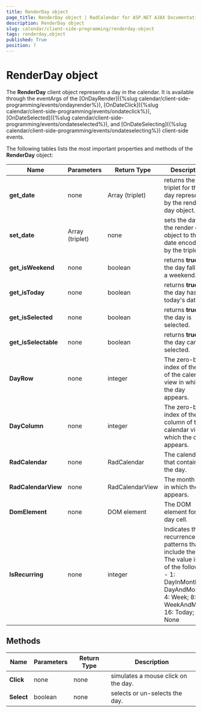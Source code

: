 ```yaml
---
title: RenderDay object
page_title: RenderDay object | RadCalendar for ASP.NET AJAX Documentation
description: RenderDay object
slug: calendar/client-side-programming/renderday-object
tags: renderday,object
published: True
position: 7
---
```


# RenderDay object



The **RenderDay** client object represents a day in the calendar. It is available through the eventArgs of the [OnDayRender]({%slug calendar/client-side-programming/events/ondayrender%}), [OnDateClick]({%slug calendar/client-side-programming/events/ondateclick%}), [OnDateSelected]({%slug calendar/client-side-programming/events/ondateselected%}), and [OnDateSelecting]({%slug calendar/client-side-programming/events/ondateselecting%}) client-side events.

The following tables lists the most important properties and methods of the **RenderDay** object:


| Name | Parameters | Return Type | Description |
| ------ | ------ | ------ | ------ |
| **get_date** |none|Array (triplet)|returns the triplet for the day represented by the render day object.|
| **set_date** |Array (triplet)|none|sets the date of the render day object to the date encoded by the triplet.|
| **get_isWeekend** |none|boolean|returns **true** if the day falls on a weekend.|
| **get_isToday** |none|boolean|returns **true** if the day has today's date.|
| **get_isSelected** |none|boolean|returns **true** if the day is selected.|
| **get_isSelectable** |none|boolean|returns **true** if the day can be selected.|
| **DayRow** |none|integer|The zero-based index of the row of the calendar view in which the day appears.|
| **DayColumn** |none|integer|The zero-based index of the column of the calendar view in which the day appears.|
| **RadCalendar** |none|RadCalendar|The calendar that contains the day.|
| **RadCalendarView** |none|RadCalendarView|The month view in which the day appears.|
| **DomElement** |none|DOM element|The DOM element for the day cell.|
| **IsRecurring** |none|integer|Indicates the recurrence patterns that include the day. The value is one of the following - 1: DayInMonth; 2: DayAndMonth; 4: Week; 8: WeekAndMonth; 16: Today; 32: None|

## Methods


| Name | Parameters | Return Type | Description |
| ------ | ------ | ------ | ------ |
| **Click** |none|none|simulates a mouse click on the day.|
| **Select** |boolean|none|selects or un-selects the day.|


